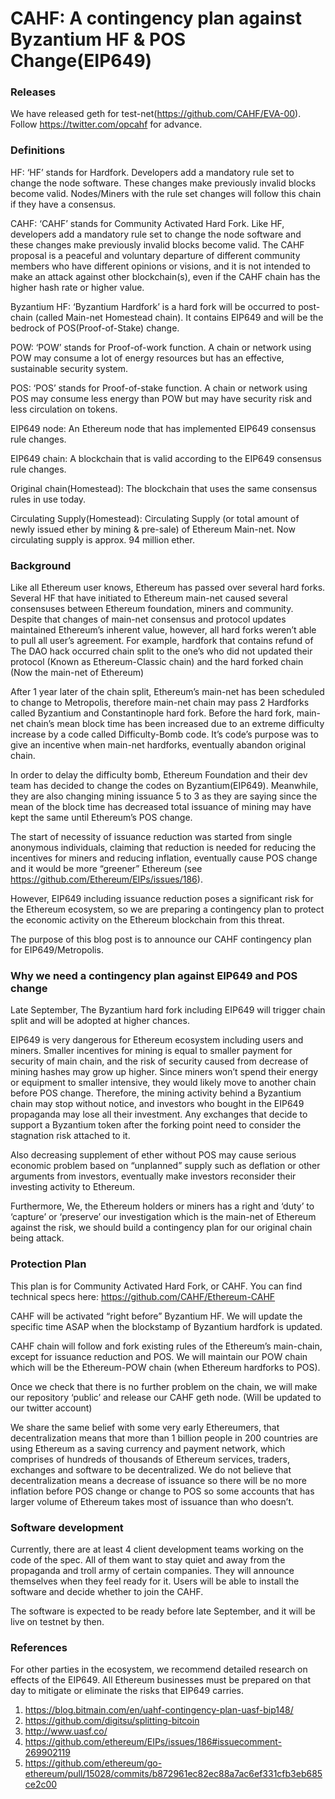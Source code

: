# CAHF: A contingency plan against Byzantium HF & POS Change(EIP649)
### Releases

We have released geth for test-net(https://github.com/CAHF/EVA-00). Follow https://twitter.com/opcahf for advance.

### Definitions
HF: ‘HF’ stands for Hardfork. Developers add a mandatory rule set to change the node software. These changes make previously invalid blocks become valid. Nodes/Miners with the rule set changes will follow this chain if they have a consensus.

CAHF: ‘CAHF’ stands for Community Activated Hard Fork. Like HF, developers add a mandatory rule set to change the node software and these changes make previously invalid blocks become valid. The CAHF proposal is a peaceful and voluntary departure of different community members who have different opinions or visions, and it is not intended to make an attack against other blockchain(s), even if the CAHF chain has the higher hash rate or higher value.

Byzantium HF: ‘Byzantium Hardfork’ is a hard fork will be occurred to post-chain (called Main-net Homestead chain). It contains EIP649 and will be the bedrock of POS(Proof-of-Stake) change.

POW: ‘POW’ stands for Proof-of-work function. A chain or network using POW may consume a lot of energy resources but has an effective, sustainable security system.

POS: ‘POS’ stands for Proof-of-stake function. A chain or network using POS may consume less energy than POW but may have security risk and less circulation on tokens.

EIP649 node: An Ethereum node that has implemented EIP649 consensus rule changes.

EIP649 chain: A blockchain that is valid according to the EIP649 consensus rule changes.

Original chain(Homestead): The blockchain that uses the same consensus rules in use today.

Circulating Supply(Homestead): Circulating Supply (or total amount of newly issued ether by mining & pre-sale) of Ethereum Main-net. Now circulating supply is approx. 94 million ether.

### Background

Like all Ethereum user knows, Ethereum has passed over several hard forks. Several HF that have initiated to Ethereum main-net caused several consensuses between Ethereum foundation, miners and community. Despite that changes of main-net consensus and protocol updates maintained Ethereum’s inherent value, however, all hard forks weren’t able to pull all user’s agreement. For example, hardfork that contains refund of The DAO hack occurred chain split to the one’s who did not updated their protocol (Known as Ethereum-Classic chain) and the hard forked chain (Now the main-net of Ethereum)

After 1 year later of the chain split, Ethereum’s main-net has been scheduled to change to Metropolis, therefore main-net chain may pass 2 Hardforks called Byzantium and Constantinople hard fork. Before the hard fork, main-net chain’s mean block time has been increased due to an extreme difficulty increase by a code called Difficulty-Bomb code. It’s code’s purpose was to give an incentive when main-net hardforks, eventually abandon original chain.

In order to delay the difficulty bomb, Ethereum Foundation and their dev team has decided to change the codes on Byzantium(EIP649). Meanwhile, they are also changing mining issuance 5 to 3 as they are saying since the mean of the block time has decreased total issuance of mining may have kept the same until Ethereum’s POS change.

The start of necessity of issuance reduction was started from single anonymous individuals, claiming that reduction is needed for reducing the incentives for miners and reducing inflation, eventually cause POS change and it would be more “greener” Ethereum (see https://github.com/Ethereum/EIPs/issues/186).

However, EIP649 including issuance reduction poses a significant risk for the Ethereum ecosystem, so we are preparing a contingency plan to protect the economic activity on the Ethereum blockchain from this threat.

The purpose of this blog post is to announce our CAHF contingency plan for EIP649/Metropolis.

### Why we need a contingency plan against EIP649 and POS change

Late September, The Byzantium hard fork including EIP649 will trigger chain split and will be adopted at higher chances.

EIP649 is very dangerous for Ethereum ecosystem including users and miners. Smaller incentives for mining is equal to smaller payment for security of main chain, and the risk of security caused from decrease of mining hashes may grow up higher. Since miners won’t spend their energy or equipment to smaller intensive, they would likely move to another chain before POS change. Therefore, the mining activity behind a Byzantium chain may stop without notice, and investors who bought in the EIP649 propaganda may lose all their investment. Any exchanges that decide to support a Byzantium token after the forking point need to consider the stagnation risk attached to it.

Also decreasing supplement of ether without POS may cause serious economic problem based on “unplanned” supply such as deflation or other arguments from investors, eventually make investors reconsider their investing activity to Ethereum.

Furthermore, We, the Ethereum holders or miners has a right and ‘duty’ to ‘capture’ or ‘preserve’ our investigation which is the main-net of Ethereum against the risk, we should build a contingency plan for our original chain being attack.

### Protection Plan

This plan is for Community Activated Hard Fork, or CAHF. You can find technical specs here:
https://github.com/CAHF/Ethereum-CAHF

CAHF will be activated “right before” Byzantium HF. We will update the specific time ASAP when the blockstamp of Byzantium hardfork is updated.

CAHF chain will follow and fork existing rules of the Ethereum’s main-chain, except for issuance reduction and POS. We will maintain our POW chain which will be the Ethereum-POW chain (when Ethereum hardforks to POS).

Once we check that there is no further problem on the chain, we will make our repository ‘public’ and release our CAHF geth node. (Will be updated to our twitter account)

We share the same belief with some very early Ethereumers, that decentralization means that more than 1 billion people in 200 countries are using Ethereum as a saving currency and payment network, which comprises of hundreds of thousands of Ethereum services, traders, exchanges and software to be decentralized. We do not believe that decentralization means a decrease of issuance so there will be no more inflation before POS change or change to POS so some accounts that has larger volume of Ethereum takes most of issuance than who doesn’t.

### Software development

Currently, there are at least 4 client development teams working on the code of the spec. All of them want to stay quiet and away from the propaganda and troll army of certain companies. They will announce themselves when they feel ready for it. Users will be able to install the software and decide whether to join the CAHF.

The software is expected to be ready before late September, and it will be live on testnet by then.

### References

For other parties in the ecosystem, we recommend detailed research on effects of the EIP649. All Ethereum businesses must be prepared on that day to mitigate or eliminate the risks that EIP649 carries.

1. https://blog.bitmain.com/en/uahf-contingency-plan-uasf-bip148/
2. https://github.com/digitsu/splitting-bitcoin
3. http://www.uasf.co/
4. https://github.com/ethereum/EIPs/issues/186#issuecomment-269902119
5. https://github.com/ethereum/go-ethereum/pull/15028/commits/b872961ec82ec88a7ac6ef331cfb3eb685ce2c00


